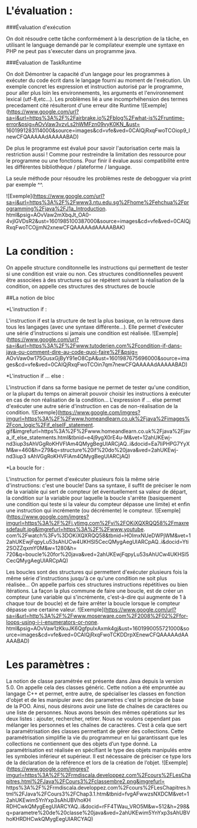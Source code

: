 
L'évaluation :
================

###Évaluation d'exécution

On doit résoudre cette tâche conformément à la description de la tâche, en utilisant le language demandé par le compilateur exemple une
syntaxe en PHP ne peut pas s'executer dans un programme java.


###Évaluation de TaskRuntime

On doit Démontrer la capacité d'un langage pour les programmes à exécuter du code écrit dans le langage fourni au moment de l'exécution.
Un exemple concret les expression et instruction autorisé par le programme, pour aller plus loin les environnements, les arguments
et l'environnement lexical (utf-8,etc...). Les problèmes lié a une incomprhéhension des termes precedament cité résulteront d'une erreur dite Runtime
![Exemple](https://www.google.com/url?sa=i&url=https%3A%2F%2Fairbrake.io%2Fblog%2Fwhat-is%2Fruntime-error&psig=AOvVaw3vzvLs2hWMFzn09vyK0KN_&ust=
1601991283114000&source=images&cd=vfe&ved=0CAIQjRxqFwoTCOiop9_InewCFQAAAAAdAAAAABAD)


De plus le programme  est évalué pour savoir l'autorisation certe mais la restriction aussi ! Comme pour restreindre la limitation des ressource 
pour le programme ou une fonctions. Pour finir il évalue aussi compatibilité entre les différentes bibliothèque / plateforme / language.

La seule méthode pour résoudre les problèmes reste de debogguer via print par exemple ^^.

![Exemple](https://www.google.com/url?sa=i&url=https%3A%2F%2Fwww3.ntu.edu.sg%2Fhome%2Fehchua%2Fprogramming%2Fjava%2FJ1a_Introduction.
html&psig=AOvVaw2mXbqJt_OA0-4vjlGVDsR2&ust=1601985100387000&source=images&cd=vfe&ved=0CAIQjRxqFwoTCOjjmN2xnewCFQAAAAAdAAAAABAK)




La condition :
=================


On appelle structure conditonnelle les instructions qui permettent de tester si une condition est vraie ou non. Ces structures conditionnelles 
peuvent être associées à des structures qui se répètent suivant la réalisation de la condition, on appelle ces structures des structures de boucle

##La notion de bloc

*L'instruction if :

L'instruction if est la structure de test la plus basique, on la retrouve dans tous les langages (avec une syntaxe différente...). Elle permet 
d'exécuter une série d'instructions si jamais une condition est réalisée.
![Exemple](https://www.google.com/url?sa=i&url=https%3A%2F%2Fwww.tutoderien.com%2Fcondition-if-dans-java-ou-comment-dire-au-code-quoi-faire%2F&psig=
AOvVaw0w175GusxGjByY91eO8CpA&ust=1601987675696000&source=images&cd=vfe&ved=0CAIQjRxqFwoTCOin7qm7newCFQAAAAAdAAAAABAD)


*L'instruction if ... else :

L'instruction if dans sa forme basique ne permet de tester qu'une condition, or la plupart du temps on aimerait pouvoir choisir les instructions à 
exécuter en cas de non réalisation de la condition...
L'expression if ... else permet d'exécuter une autre série d'instruction en cas de non-réalisation de la condition.
![Exemple](https://www.google.com/imgres?imgurl=https%3A%2F%2Fwww.homeandlearn.co.uk%2Fjava%2Fimages%2Fcon_logic%2Fif_elseIF_statement.
gif&imgrefurl=https%3A%2F%2Fwww.homeandlearn.co.uk%2Fjava%2Fjava_if_else_statements.html&tbnid=e4j9ygX0rE4u-M&vet=12ahUKEwj-
nd3iup3sAhVGgRoKHVFlAm4QMygBegUIARCjAQ..i&docid=Ea7IiPHPG7YyXM&w=460&h=279&q=structure%20if%20do%20java&ved=2ahUKEwj-nd3iup3
sAhVGgRoKHVFlAm4QMygBegUIARCjAQ)


*La boucle for :

L'instruction for permet d'exécuter plusieurs fois la même série d'instructions: c'est une boucle!
Dans sa syntaxe, il suffit de préciser le nom de la variable qui sert de compteur (et éventuellement sa valeur de départ, la condition sur la variable 
pour laquelle la boucle s'arrête (basiquement une condition qui teste si la valeur du compteur dépasse une limite) et enfin une instruction qui incrémente
 (ou décrémente) le compteur.
![Exemple](https://www.google.com/imgres?imgurl=https%3A%2F%2Fi.ytimg.com%2Fvi%2FOKiXQXRQQ58%2Fmaxresdefault.jpg&imgrefurl=https%3A%2F%2Fwww.youtube.
com%2Fwatch%3Fv%3DOKiXQXRQQ58&tbnid=HOImxNUeDWPjWM&vet=12ahUKEwjFqpyLu53sAhUCw4UKHSl5CecQMygAegUIARCpAQ..i&docid=Yti2SOZZqxmY0M&w=1280&h=
720&q=boucle%20for%20java&ved=2ahUKEwjFqpyLu53sAhUCw4UKHSl5CecQMygAegUIARCpAQ)



Les boucles sont des structures qui permettent d'exécuter plusieurs fois la même série d'instructions jusqu'à ce qu'une condition ne soit plus réalisée...
On appelle parfois ces structures instructions répétitives ou bien itérations.
La façon la plus commune de faire une boucle, est de créer un compteur (une variable qui s'incrémente, c'est-à-dire qui augmente de 1 à chaque tour 
de boucle) et de faire arrêter la boucle lorsque le compteur dépasse une certaine valeur.
![Exemple](https://www.google.com/url?sa=i&url=http%3A%2F%2Fwww.moserware.com%2F2008%2F02%2Ffor-loops-using-i-i-enumerators-or-none.
html&psig=AOvVaw1zKkuJK6QgfpuIxAxmk4gj&ust=1601990055721000&source=images&cd=vfe&ved=0CAIQjRxqFwoTCKDDrpXEnewCFQAAAAAdAAAAABAD)




Les paramètres :
==================


La notion de classe paramétrée est présente dans Java depuis la version 5.0. On appelle cela des classes généric.
Cette notion a été empruntée au langage C++ et permet, entre autre, 
de spécialiser les classes en fonction d'objet et de les manipuler avec des parametres c'est le principe de base de la POO.
Ainsi, nous désirons avoir une liste de chaînes de caractères ou une liste de personnes. Nous avons besoin des mêmes opérations sur les deux listes : 
ajouter, rechercher, retirer. Nous ne voulons cependant pas mélanger les personnes et les chaînes de caractères. C’est à cela que sert la paramétrisation 
des classes permettant de gérer des collections. Cette paramétrisation simplifie la vie du programmeur en lui garantissant que les collections 
ne contiennent que des objets d’un type donné.
La paramétrisation est réalisée en spécifiant le type des objets manipulés entre les symboles inférieur et supérieur. Il est nécessaire de préciser 
ce type lors de la déclaration de la référence et lors de la création de l’objet.
![Exemple](https://www.google.com/imgres?imgurl=https%3A%2F%2Frmdiscala.developpez.com%2Fcours%2FLesChapitres.html%2FJava%2FCours3%2Fclassembre2.png&imgrefurl=
https%3A%2F%2Frmdiscala.developpez.com%2Fcours%2FLesChapitres.html%2FJava%2FCours3%2FChap3.1.htm&tbnid=fvgAFwwzsNXDCM&vet=12ahUKEwim5YnYxp3sAhUBVhoKH
RDHCwkQMygEegUIARCYAQ..i&docid=rFF4TWau_VRO5M&w=512&h=298&q=parametre%20de%20classe%20java&ved=2ahUKEwim5YnYxp3sAhUBVhoKHRDHCwkQMygEegUIARCYAQ)